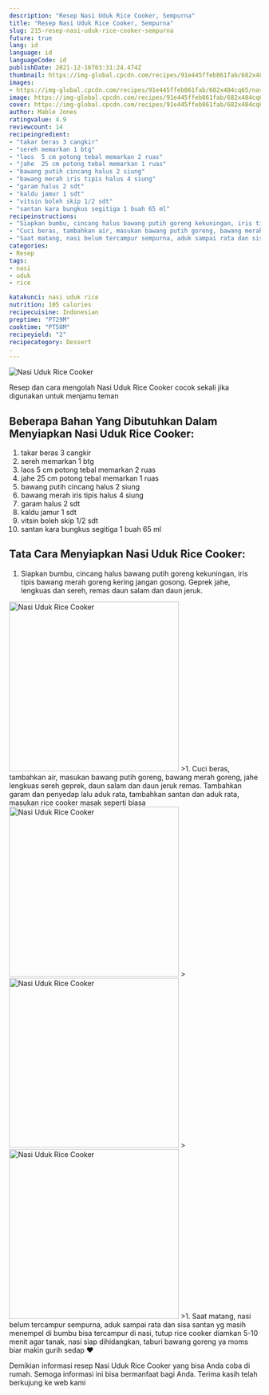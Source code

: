 ```yaml
---
description: "Resep Nasi Uduk Rice Cooker, Sempurna"
title: "Resep Nasi Uduk Rice Cooker, Sempurna"
slug: 215-resep-nasi-uduk-rice-cooker-sempurna
future: true
lang: id
language: id
languageCode: id
publishDate: 2021-12-16T03:31:24.474Z 
thumbnail: https://img-global.cpcdn.com/recipes/91e445ffeb861fab/682x484cq65/nasi-uduk-rice-cooker-foto-resep-utama.png
images:
- https://img-global.cpcdn.com/recipes/91e445ffeb861fab/682x484cq65/nasi-uduk-rice-cooker-foto-resep-utama.png
image: https://img-global.cpcdn.com/recipes/91e445ffeb861fab/682x484cq65/nasi-uduk-rice-cooker-foto-resep-utama.png
cover: https://img-global.cpcdn.com/recipes/91e445ffeb861fab/682x484cq65/nasi-uduk-rice-cooker-foto-resep-utama.png
author: Mable Jones
ratingvalue: 4.9
reviewcount: 14
recipeingredient:
- "takar beras 3 cangkir"
- "sereh memarkan 1 btg"
- "laos  5 cm potong tebal memarkan 2 ruas"
- "jahe  25 cm potong tebal memarkan 1 ruas"
- "bawang putih cincang halus 2 siung"
- "bawang merah iris tipis halus 4 siung"
- "garam halus 2 sdt"
- "kaldu jamur 1 sdt"
- "vitsin boleh skip 1/2 sdt"
- "santan kara bungkus segitiga 1 buah 65 ml"
recipeinstructions:
- "Siapkan bumbu, cincang halus bawang putih goreng kekuningan, iris tipis bawang merah goreng kering jangan gosong. Geprek jahe, lengkuas dan sereh, remas daun salam dan daun jeruk."
- "Cuci beras, tambahkan air, masukan bawang putih goreng, bawang merah goreng, jahe lengkuas sereh geprek, daun salam dan daun jeruk remas. Tambahkan garam dan penyedap lalu aduk rata, tambahkan santan dan aduk rata, masukan rice cooker masak seperti biasa"
- "Saat matang, nasi belum tercampur sempurna, aduk sampai rata dan sisa santan yg masih menempel di bumbu bisa tercampur di nasi, tutup rice cooker diamkan 5-10 menit agar tanak, nasi siap dihidangkan, taburi bawang goreng ya moms biar makin gurih sedap ❤️"
categories:
- Resep
tags:
- nasi
- uduk
- rice

katakunci: nasi uduk rice 
nutrition: 105 calories
recipecuisine: Indonesian
preptime: "PT29M"
cooktime: "PT58M"
recipeyield: "2"
recipecategory: Dessert
. 
---
```



![Nasi Uduk Rice Cooker](https://img-global.cpcdn.com/recipes/91e445ffeb861fab/682x484cq65/nasi-uduk-rice-cooker-foto-resep-utama.png)

Resep dan cara mengolah  Nasi Uduk Rice Cooker cocok sekali jika digunakan untuk menjamu teman

<!--inarticleads1-->

## Beberapa Bahan Yang Dibutuhkan Dalam Menyiapkan Nasi Uduk Rice Cooker:

1. takar beras 3 cangkir
1. sereh memarkan 1 btg
1. laos  5 cm potong tebal memarkan 2 ruas
1. jahe  25 cm potong tebal memarkan 1 ruas
1. bawang putih cincang halus 2 siung
1. bawang merah iris tipis halus 4 siung
1. garam halus 2 sdt
1. kaldu jamur 1 sdt
1. vitsin boleh skip 1/2 sdt
1. santan kara bungkus segitiga 1 buah 65 ml



<!--inarticleads2-->

## Tata Cara Menyiapkan Nasi Uduk Rice Cooker:

1. Siapkan bumbu, cincang halus bawang putih goreng kekuningan, iris tipis bawang merah goreng kering jangan gosong. Geprek jahe, lengkuas dan sereh, remas daun salam dan daun jeruk.
<img class="lazyload" data-src="https://img-global.cpcdn.com/steps/c71c996231076a93/160x128cq70/nasi-uduk-rice-cooker-langkah-memasak-1-foto.png" alt="Nasi Uduk Rice Cooker" width="340" height="340">
>1. Cuci beras, tambahkan air, masukan bawang putih goreng, bawang merah goreng, jahe lengkuas sereh geprek, daun salam dan daun jeruk remas. Tambahkan garam dan penyedap lalu aduk rata, tambahkan santan dan aduk rata, masukan rice cooker masak seperti biasa
<img class="lazyload" data-src="https://img-global.cpcdn.com/steps/387848fade1dfc99/160x128cq70/nasi-uduk-rice-cooker-langkah-memasak-2-foto.png" alt="Nasi Uduk Rice Cooker" width="340" height="340">
><img class="lazyload" data-src="https://img-global.cpcdn.com/steps/c6133d03171cd095/160x128cq70/nasi-uduk-rice-cooker-langkah-memasak-2-foto.png" alt="Nasi Uduk Rice Cooker" width="340" height="340">
><img class="lazyload" data-src="https://img-global.cpcdn.com/steps/51e86b18cb5f5871/160x128cq70/nasi-uduk-rice-cooker-langkah-memasak-2-foto.png" alt="Nasi Uduk Rice Cooker" width="340" height="340">
>1. Saat matang, nasi belum tercampur sempurna, aduk sampai rata dan sisa santan yg masih menempel di bumbu bisa tercampur di nasi, tutup rice cooker diamkan 5-10 menit agar tanak, nasi siap dihidangkan, taburi bawang goreng ya moms biar makin gurih sedap ❤️




Demikian informasi  resep Nasi Uduk Rice Cooker   yang bisa Anda coba di rumah. Semoga informasi ini bisa bermanfaat bagi Anda. Terima kasih telah berkujung ke web kami
